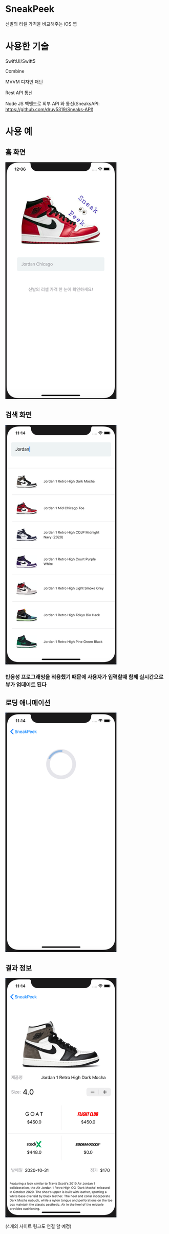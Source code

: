 # SneakPeek
신발의 리셀 가격을 비교해주는 iOS 앱

# 사용한 기술
SwiftUI/Swift5

Combine

MVVM 디자인 패턴

Rest API 통신

Node JS 백엔드로 외부 API 와 통신(SneaksAPI: https://github.com/druv5319/Sneaks-API)


# 사용 예
## 홈 화면
![alt text](https://github.com/junbangg/SneakPeek/blob/master/img/home.png?raw=true)


## 검색 화면
![alt text](https://github.com/junbangg/SneakPeek/blob/master/img/search.png?raw=true)
### 반응성 프로그래밍을 적용했기 때문에 사용자가 입력할때 함께 실시간으로 뷰가 업데이트 된다

## 로딩 애니메이션
![alt text](https://github.com/junbangg/SneakPeek/blob/master/img/load.png?raw=true)


## 결과 정보
![alt text](https://github.com/junbangg/SneakPeek/blob/master/img/result.png?raw=true)

(4개의 사이트 링크도 연결 할 예정)


